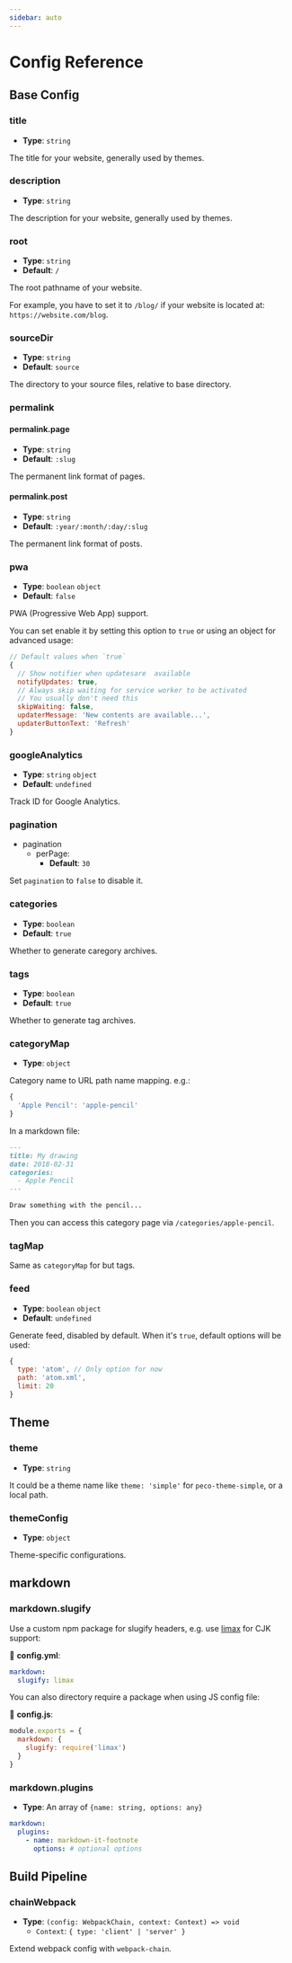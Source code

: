 ```yaml
---
sidebar: auto
---
```


# Config Reference

## Base Config

### title

- __Type__: `string`

The title for your website, generally used by themes.

### description

- __Type__: `string`

The description for your website, generally used by themes.



### root

- __Type__: `string`
- __Default__: `/`

The root pathname of your website.

For example, you have to set it to `/blog/` if your website is located at: `https://website.com/blog`.

### sourceDir

- __Type__: `string`
- __Default__: `source`

The directory to your source files, relative to base directory.

### permalink

#### permalink.page

- __Type__: `string`
- __Default__: `:slug`

The permanent link format of pages.

#### permalink.post

- __Type__: `string`
- __Default__: `:year/:month/:day/:slug`

The permanent link format of posts.


### pwa

- __Type__: `boolean` `object`
- __Default__: `false`

PWA (Progressive Web App) support.

You can set enable it by setting this option to `true` or using an object for advanced usage:

```js
// Default values when `true`
{
  // Show notifier when updatesare  available
  notifyUpdates: true,
  // Always skip waiting for service worker to be activated
  // You usually don't need this
  skipWaiting: false,
  updaterMessage: 'New contents are available...',
  updaterButtonText: 'Refresh'
}
```

### googleAnalytics

- __Type__: `string` `object`
- __Default__: `undefined`

Track ID for Google Analytics.

### pagination

- pagination
  - perPage: 
    - __Default__: `30`

Set `pagination` to `false` to disable it.

### categories

- __Type__: `boolean`
- __Default__: `true`

Whether to generate caregory archives.

### tags

- __Type__: `boolean`
- __Default__: `true`

Whether to generate tag archives.

### categoryMap

- __Type__: `object`

Category name to URL path name mapping. e.g.:

```js
{
  'Apple Pencil': 'apple-pencil'
}
```

In a markdown file:

```markdown
---
title: My drawing
date: 2018-02-31
categories:
  - Apple Pencil
---

Draw something with the pencil...
```

Then you can access this category page via `/categories/apple-pencil`.

### tagMap

Same as `categoryMap` for but tags.

### feed

- __Type__: `boolean` `object`
- __Default__: `undefined`

Generate feed, disabled by default. When it's `true`, default options will be used:

```js
{
  type: 'atom', // Only option for now
  path: 'atom.xml',
  limit: 20
}
```

## Theme

### theme

- __Type__: `string`

It could be a theme name like `theme: 'simple'` for `peco-theme-simple`, or a local path.

### themeConfig

- __Type__: `object`

Theme-specific configurations.

## markdown

### markdown.slugify

Use a custom npm package for slugify headers, e.g. use [limax](https://github.com/lovell/limax) for CJK support:

📝 __config.yml__:

```yaml
markdown:
  slugify: limax
```

You can also directory require a package when using JS config file:

📝 __config.js__:

```js
module.exports = {
  markdown: {
    slugify: require('limax')
  }
}
```

### markdown.plugins

- __Type__: An array of `{name: string, options: any}`

```yaml
markdown:
  plugins:
    - name: markdown-it-footnote
      options: # optional options
```

## Build Pipeline

### chainWebpack

- __Type__: `(config: WebpackChain, context: Context) => void`
  - `Context`: `{ type: 'client' | 'server' }`

Extend webpack config with `webpack-chain`.